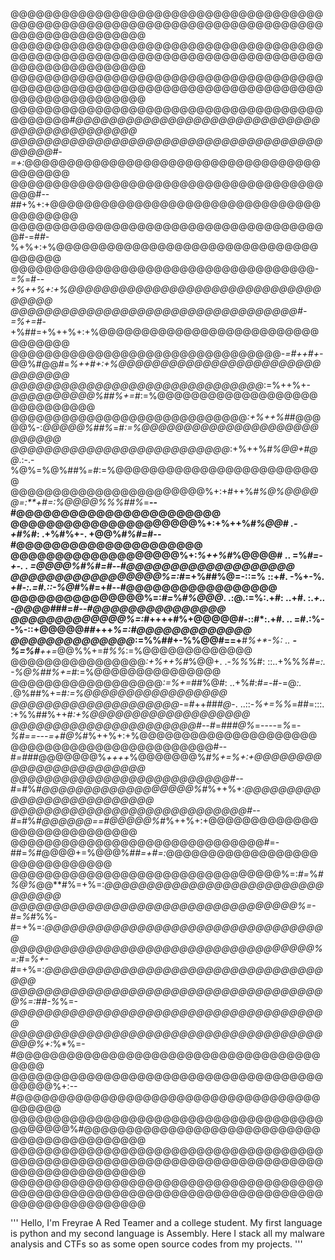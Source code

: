 @@@@@@@@@@@@@@@@@@@@@@@@@@@@@@@@@@@@@@@@@@@@@@@@@@@@@@@@@@@@@@@@@@@@@@@@@@@@@@@@@@@@@@@@@@
@@@@@@@@@@@@@@@@@@@@@@@@@@@@@@@@@@@@@@@@@@@@@@@@@@@@@@@@@@@@@@@@@@@@@@@@@@@@@@@@@@@@@@@@@@
@@@@@@@@@@@@@@@@@@@@@@@@@@@@@@@@@@@@@@@@@@@@@@@@@@@@@@@@@@@@@@@@@@@@@@@@@@@@@@@@@@@@@@@@@@
@@@@@@@@@@@@@@@@@@@@@@@@@@@@@@@@@@@@@@@@@@@@#*@@@@@@@@@@@@@@@@@@@@@@@@@@@@@@@@@@@@@@@@@@@@
@@@@@@@@@@@@@@@@@@@@@@@@@@@@@@@@@@@@@@@@@@#-=+:*@@@@@@@@@@@@@@@@@@@@@@@@@@@@@@@@@@@@@@@@@@
@@@@@@@@@@@@@@@@@@@@@@@@@@@@@@@@@@@@@@@@#--##+%+:+@@@@@@@@@@@@@@@@@@@@@@@@@@@@@@@@@@@@@@@@
@@@@@@@@@@@@@@@@@@@@@@@@@@@@@@@@@@@@@@#-=#*#*-%+%+:+%@@@@@@@@@@@@@@@@@@@@@@@@@@@@@@@@@@@@@
@@@@@@@@@@@@@@@@@@@@@@@@@@@@@@@@@@@@*-=%*=#*--+%++%+:+%@@@@@@@@@@@@@@@@@@@@@@@@@@@@@@@@@@@
@@@@@@@@@@@@@@@@@@@@@@@@@@@@@@@@@@#-=%+=#*-+%##=+%++%+:+%@@@@@@@@@@@@@@@@@@@@@@@@@@@@@@@@@
@@@@@@@@@@@@@@@@@@@@@@@@@@@@@@@@*-=#++#+-*@@%#@@#=*%++#+:+%@@@@@@@@@@@@@@@@@@@@@@@@@@@@@@@
@@@@@@@@@@@@@@@@@@@@@@@@@@@@@@*:=%++%+-*@@@@@@@@@@%##%+=#*:=%@@@@@@@@@@@@@@@@@@@@@@@@@@@@@
@@@@@@@@@@@@@@@@@@@@@@@@@@@@*:+%++%#*#@@@@@%-:*@@@@@%##%*=#*:=%@@@@@@@@@@@@@@@@@@@@@@@@@@@
@@@@@@@@@@@@@@@@@@@@@@@@@@*:+%++%#*%@@+#@@*.:-.-%@%=%@%##%*=#*:=%@@@@@@@@@@@@@@@@@@@@@@@@@
@@@@@@@@@@@@@@@@@@@@@@@%+:+#++%#*%@%@@@@@=:**+#=:%@@@@%%%##%*=**--#@@@@@@@@@@@@@@@@@@@@@@@
@@@@@@@@@@@@@@@@@@@@@%+:+%++%#*%@@# .-+#%#*:  .+%#%+-. +@@%#*%#=*#--#@@@@@@@@@@@@@@@@@@@@@
@@@@@@@@@@@@@@@@@@@%+:*%++%#*%@@@@# .. =%*#=-+-****. . =@@@@%#*%#=*#--#@@@@@@@@@@@@@@@@@@@
@@@@@@@@@@@@@@@@@%=:*#=+%##%@=-::=% ::+#. -%+-%*. +#-:.=#.::-%@#*%#=+#--#@@@@@@@@@@@@@@@@@
@@@@@@@@@@@@@@@%=:*#=*%*#%@@@*. .:@.:=%:.+#: ..+#. **:.*+.. -@@@@#*##=*#--#@@@@@@@@@@@@@@@
@@@@@@@@@@@@@%=:*#++++#%+@@@@@#-::#*:**.+#.  .. =#.:%--%-::+@@@@@*##*+++*%=:#@@@@@@@@@@@@@
@@@@@@@@@@@@@@*:=%%##+-%%@@#==+**#*%+**-%:  ..   **-%=%#***++=*@@%%+=#*%%*:=%@@@@@@@@@@@@@
@@@@@@@@@@@@@@@@*:+%++%#*%@@+.    .-*%%*%#: ::..+%%*%#=:.    -%@%##%+=#*:=%@@@@@@@@@@@@@@@
@@@@@@@@@@@@@@@@@@*:=%+=##*%@#:     ..+%#:*#=-*#-=@*:.     .*@%##%+=#*:=%@@@@@@@@@@@@@@@@@
@@@@@@@@@@@@@@@@@@@@*-=#++##*#@*-. ..::-*%+=%%*=##=:::.  :+%%##%++#*:+%@@@@@@@@@@@@@@@@@@@
@@@@@@@@@@@@@@@@@@@@@@#--#*=##*#@%*=----=*%*=-*%#==---=+#@%*#%++%+:+%@@@@@@@@@@@@@@@@@@@@@
@@@@@@@@@@@@@@@@@@@@@@@@#--#*=##*#@@@@@@@%*++++*%@@@@@@@%*#%+=%+:+@@@@@@@@@@@@@@@@@@@@@@@@
@@@@@@@@@@@@@@@@@@@@@@@@@@#--#*=#%*#@@@@@@@@@@@@@@@@@@%*#%++%+:*@@@@@@@@@@@@@@@@@@@@@@@@@@
@@@@@@@@@@@@@@@@@@@@@@@@@@@@#--#*=#%*#@@@@@@==#@@@@@%*#%++%+:+@@@@@@@@@@@@@@@@@@@@@@@@@@@@
@@@@@@@@@@@@@@@@@@@@@@@@@@@@@@#=-##=*%*#@@@@+=%@@@%*##=+#=:*@@@@@@@@@@@@@@@@@@@@@@@@@@@@@@
@@@@@@@@@@@@@@@@@@@@@@@@@@@@@@@@%=:*#=*%*#%@%*@@**#%=+%=:*@@@@@@@@@@@@@@@@@@@@@@@@@@@@@@@@
@@@@@@@@@@@@@@@@@@@@@@@@@@@@@@@@@@%=-*#=*%*#%%*-*#=+%=:*@@@@@@@@@@@@@@@@@@@@@@@@@@@@@@@@@@
@@@@@@@@@@@@@@@@@@@@@@@@@@@@@@@@@@@@%=:*#=*%+-*#=+%=:*@@@@@@@@@@@@@@@@@@@@@@@@@@@@@@@@@@@@
@@@@@@@@@@@@@@@@@@@@@@@@@@@@@@@@@@@@@@%=:*##*-%*%=-*@@@@@@@@@@@@@@@@@@@@@@@@@@@@@@@@@@@@@@
@@@@@@@@@@@@@@@@@@@@@@@@@@@@@@@@@@@@@@@@%+:*%*%=-#@@@@@@@@@@@@@@@@@@@@@@@@@@@@@@@@@@@@@@@@
@@@@@@@@@@@@@@@@@@@@@@@@@@@@@@@@@@@@@@@@@@%+:--#@@@@@@@@@@@@@@@@@@@@@@@@@@@@@@@@@@@@@@@@@@
@@@@@@@@@@@@@@@@@@@@@@@@@@@@@@@@@@@@@@@@@@@@%#@@@@@@@@@@@@@@@@@@@@@@@@@@@@@@@@@@@@@@@@@@@@
@@@@@@@@@@@@@@@@@@@@@@@@@@@@@@@@@@@@@@@@@@@@@@@@@@@@@@@@@@@@@@@@@@@@@@@@@@@@@@@@@@@@@@@@@@
@@@@@@@@@@@@@@@@@@@@@@@@@@@@@@@@@@@@@@@@@@@@@@@@@@@@@@@@@@@@@@@@@@@@@@@@@@@@@@@@@@@@@@@@@@

''' 
Hello, I'm Freyrae 
A Red Teamer and a college student.
My first language is python and my second language is Assembly.
Here I stack all my malware analysis and CTFs so as some open source codes from my projects.
'''
